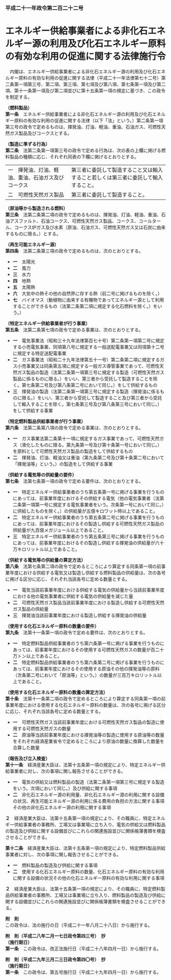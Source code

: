 ### 平成二十一年政令第二百二十二号  
# エネルギー供給事業者による非化石エネルギー源の利用及び化石エネルギー原料の有効な利用の促進に関する法律施行令  
　内閣は、エネルギー供給事業者による非化石エネルギー源の利用及び化石エネルギー原料の有効な利用の促進に関する法律（平成二十一年法律第七十二号）第二条第一項第三号、第二項、第三項、第七項及び第八項、第七条第一項及び第二項、第十一条第一項及び第二項並びに第十五条第一項の規定に基づき、この政令を制定する。  
  
**（燃料製品）**  
**第一条**　エネルギー供給事業者による非化石エネルギー源の利用及び化石エネルギー原料の有効な利用の促進に関する法律（以下「法」という。）第二条第一項第三号の政令で定めるものは、揮発油、灯油、軽油、重油、石油ガス、可燃性天然ガス製品及びコークスとする。  
  
**（製造に準ずる行為）**  
**第二条**　法第二条第一項第三号の政令で定める行為は、次の表の上欄に掲げる燃料製品の種類に応じ、それぞれ同表の下欄に掲げるとおりとする。  

|||  
| --- | --- |  
|一　揮発油、灯油、軽油、重油、石油ガス及びコークス|第三者に委託して製造すること又は輸入すること若しくは第三者に委託して輸入すること。|  
|二　可燃性天然ガス製品|第三者に委託して製造すること。|  
  
  
**（原油等から製造される燃料）**  
**第三条**　法第二条第二項の政令で定めるものは、揮発油、灯油、軽油、重油、石油アスファルト、石油コークス、可燃性天然ガス製品、コークス、コールタール、コークス炉ガス及び水素（原油、石油ガス、可燃性天然ガス又は石炭に由来するものに限る。）とする。  
  
**（再生可能エネルギー源）**  
**第四条**　法第二条第三項の政令で定めるものは、次のとおりとする。  
* **一**　太陽光  
* **二**　風力  
* **三**　水力  
* **四**　地熱  
* **五**　太陽熱  
* **六**　大気中の熱その他の自然界に存する熱（前二号に掲げるものを除く。）  
* **七**　バイオマス（動植物に由来する有機物であってエネルギー源として利用することができるもの（法第二条第二項に規定する化石燃料を除く。）をいう。）  
  
**（特定エネルギー供給事業者が行う事業）**  
**第五条**　法第二条第七項の政令で定める事業は、次のとおりとする。  
* **一**　電気事業法（昭和三十九年法律第百七十号）第二条第一項第二号に規定する小売電気事業、同項第八号に規定する一般送配電事業又は同項第十二号に規定する特定送配電事業  
* **二**　ガス事業法（昭和二十九年法律第五十一号）第二条第二項に規定するガス小売事業又は同条第五項に規定する一般ガス導管事業であって、可燃性天然ガス製品の製造（法第二条第一項第三号に規定する製造（可燃性天然ガス製品に係るものに限る。）をいい、第三者から受託して製造することを除く。第七条第二号及び第八条第二号において同じ。）をして供給するもの  
* **三**　揮発油の製造（法第二条第一項第三号に規定する製造（揮発油に係るものに限る。）をいい、第三者から受託して製造すること及び第三者から受託して輸入することを除く。第七条第三号及び第八条第三号において同じ。）をして供給する事業  
  
**（特定燃料製品供給事業者が行う事業）**  
**第六条**　法第二条第八項の政令で定める事業は、次のとおりとする。  
* **一**　ガス事業法第二条第十一項に規定するガス事業であって、可燃性天然ガス（液化したものに限る。第九条第一号及び第十条第一号において同じ。）を原料として可燃性天然ガス製品の製造をして供給するもの  
* **二**　揮発油、灯油、軽油又は重油（第九条第二号及び第十条第二号において「揮発油等」という。）の製造をして供給する事業  
  
**（供給する電気等の供給量の要件）**  
**第七条**　法第七条第一項の政令で定める要件は、次のとおりとする。  
* **一**　特定エネルギー供給事業者のうち第五条第一号に掲げる事業を行うものにあっては、前事業年度におけるその供給する電気（他の電気事業者（法第二条第一項第一号に規定する電気事業者をいう。次条第一号において同じ。）に供給したものを除く。）の供給量が五億キロワット時以上であること。  
* **二**　特定エネルギー供給事業者のうち第五条第二号に掲げる事業を行うものにあっては、前事業年度におけるその製造し供給する可燃性天然ガス製品の供給量が九百億メガジュール以上であること。  
* **三**　特定エネルギー供給事業者のうち第五条第三号に掲げる事業を行うものにあっては、前事業年度におけるその製造し供給する揮発油の供給量が六十万キロリットル以上であること。  
  
**（供給する電気等の供給量の算定方法）**  
**第八条**　法第七条第二項の政令で定めるところにより算定する同条第一項の前事業年度における供給する電気又は製造し供給する燃料製品の供給量は、次の各号に掲げる区分に応じ、それぞれ当該各号に定める数量とする。  
* **一**　電気当該前事業年度における供給する電気の供給量から当該前事業年度における他の電気事業者に供給する電気の供給量を減じた量  
* **二**　可燃性天然ガス製品当該前事業年度における製造し供給する可燃性天然ガス製品の供給量  
* **三**　揮発油当該前事業年度における製造し供給する揮発油の供給量  
  
**（使用する化石エネルギー原料の数量の要件）**  
**第九条**　法第十一条第一項の政令で定める要件は、次のとおりとする。  
* **一**　特定燃料製品供給事業者のうち第六条第一号に掲げる事業を行うものにあっては、前事業年度におけるその使用する可燃性天然ガスの数量が百二十万トン以上であること。  
* **二**　特定燃料製品供給事業者のうち第六条第二号に掲げる事業を行うものにあっては、前事業年度におけるその使用する原油その他の揮発油等の原料（次条第二号において「原油等」という。）の数量が三百万キロリットル以上であること。  
  
**（使用する化石エネルギー原料の数量の算定方法）**  
**第十条**　法第十一条第二項の政令で定めるところにより算定する同条第一項の前事業年度における使用する化石エネルギー原料の数量は、次の各号に掲げる区分に応じ、それぞれ当該各号に定める数量とする。  
* **一**　可燃性天然ガス当該前事業年度における可燃性天然ガス製品の製造に使用する可燃性天然ガスの数量  
* **二**　原油等当該前事業年度における揮発油等の製造に使用する原油等の数量をそれぞれ経済産業省令で定めるところにより原油の数量に換算した数量を合算した数量  
  
**（報告及び立入検査）**  
**第十一条**　経済産業大臣は、法第十五条第一項の規定により、特定エネルギー供給事業者に対し、次の事項に関し報告させることができる。  
* **一**　電気の供給又は燃料製品の製造（法第二条第一項第三号に規定する製造をいう。次項において同じ。）及び供給に関する事項  
* **二**　非化石エネルギー源の利用量、非化石エネルギー源の利用に関する設備の状況、再生可能エネルギー源の利用に係る費用の負担の方法に関する事項その他の非化石エネルギー源の利用に関する事項  
  
**２**　経済産業大臣は、法第十五条第一項の規定により、その職員に、特定エネルギー供給事業者の事務所、工場又は事業場に立ち入り、電気の供給又は燃料製品の製造及び供給に関する設備並びにこれらの関連施設並びに関係帳簿書類を検査させることができる。  
  
**第十二条**　経済産業大臣は、法第十五条第一項の規定により、特定燃料製品供給事業者に対し、次の事項に関し報告させることができる。  
* **一**　燃料製品の製造及び供給に関する事項  
* **二**　使用する化石エネルギー原料の数量、化石エネルギー原料の有効な利用に関する設備の状況その他の化石エネルギー原料の有効な利用に関する事項  
  
**２**　経済産業大臣は、法第十五条第一項の規定により、その職員に、特定燃料製品供給事業者の事務所、工場又は事業場に立ち入り、燃料製品の製造及び供給に関する設備並びにこれらの関連施設並びに関係帳簿書類を検査させることができる。  
  
**附　則**  
この政令は、法の施行の日（平成二十一年八月二十八日）から施行する。  
  
**附　則（平成二八年二月一七日政令第四三号）　抄**  
**（施行期日）**  
**第一条**　この政令は、改正法施行日（平成二十八年四月一日）から施行する。  
  
**附　則（平成二九年三月二三日政令第四〇号）　抄**  
**（施行期日）**  
**第一条**　この政令は、第五号施行日（平成二十九年四月一日）から施行する。  
  
